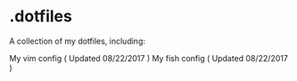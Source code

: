 # .dotfiles

A collection of my dotfiles, including:

My vim config ( Updated 08/22/2017 )
My fish config ( Updated 08/22/2017 )
